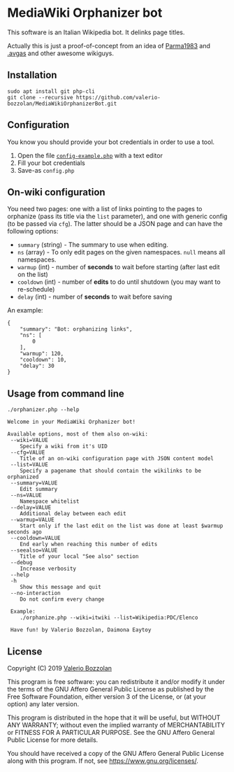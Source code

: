 # MediaWiki Orphanizer bot

This software is an Italian Wikipedia bot. It delinks page titles.

Actually this is just a proof-of-concept from an idea of [Parma1983](https://it.wikipedia.org/wiki/Utente:Parma1983) and [.avgas](https://it.wikipedia.org/wiki/Utente:.avgas) and other awesome wikiguys.

## Installation

	sudo apt install git php-cli
	git clone --recursive https://github.com/valerio-bozzolan/MediaWikiOrphanizerBot.git

## Configuration

You know you should provide your bot credentials in order to use a tool.

1. Open the file [`config-example.php`](config-example.php) with a text editor
2. Fill your bot credentials
3. Save-as `config.php`

## On-wiki configuration
You need two pages: one with a list of links pointing to the pages to orphanize (pass its title via the `list` parameter),
and one with generic config (to be passed via `cfg`). The latter should be a JSON page and can have the following options:

* `summary` (string) - The summary to use when editing.
* `ns` (array) - To only edit pages on the given namespaces. `null` means all namespaces.
* `warmup` (int) - number of __seconds__ to wait before starting (after last edit on the list)
* `cooldown` (int) - number of __edits__ to do until shutdown (you may want to re-schedule)
* `delay` (int) - number of __seconds__ to wait before saving

An example:

```
{
    "summary": "Bot: orphanizing links",
    "ns": [
        0
    ],
    "warmup": 120,
    "cooldown": 10,
    "delay": 30
}
```

## Usage from command line

	./orphanizer.php --help

```
Welcome in your MediaWiki Orphanizer bot!

Available options, most of them also on-wiki:
 --wiki=VALUE
 	Specify a wiki from it's UID
 --cfg=VALUE
 	Title of an on-wiki configuration page with JSON content model
 --list=VALUE
 	Specify a pagename that should contain the wikilinks to be orphanized
 --summary=VALUE
 	Edit summary
 --ns=VALUE
 	Namespace whitelist
 --delay=VALUE
 	Additional delay between each edit
 --warmup=VALUE
 	Start only if the last edit on the list was done at least $warmup seconds ago
 --cooldown=VALUE
 	End early when reaching this number of edits
 --seealso=VALUE
 	Title of your local "See also" section
 --debug
 	Increase verbosity
 --help
 -h
 	Show this message and quit
 --no-interaction
 	Do not confirm every change

 Example:
 	./orphanize.php --wiki=itwiki --list=Wikipedia:PDC/Elenco

 Have fun! by Valerio Bozzolan, Daimona Eaytoy
```

## License

Copyright (C) 2019 [Valerio Bozzolan](https://it.wikipedia.org/wiki/Utente:Valerio_Bozzolan)

This program is free software: you can redistribute it and/or modify
it under the terms of the GNU Affero General Public License as
published by the Free Software Foundation, either version 3 of the
License, or (at your option) any later version.

This program is distributed in the hope that it will be useful,
but WITHOUT ANY WARRANTY; without even the implied warranty of
MERCHANTABILITY or FITNESS FOR A PARTICULAR PURPOSE. See the
GNU Affero General Public License for more details.

You should have received a copy of the GNU Affero General Public License
along with this program. If not, see <https://www.gnu.org/licenses/>.
